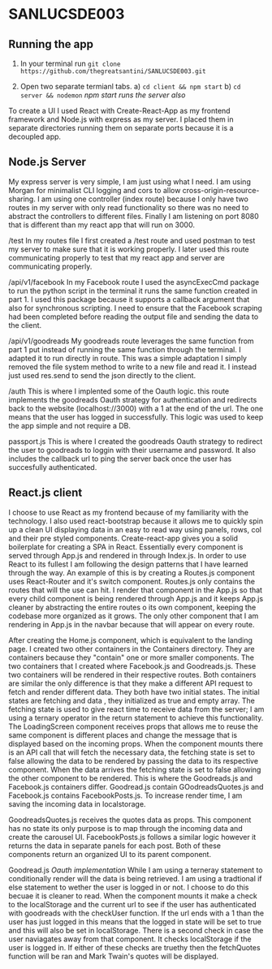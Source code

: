 # SANLUCSDE003

## Running the app

1) In your terminal run ```git clone https://github.com/thegreatsantini/SANLUCSDE003.git```

2) Open two separate termianl tabs.
    a) ```cd client && npm start```
    b) ```cd server && nodemon``` *npm start runs the server also*

To create a UI I used React with Create-React-App as my frontend framework and Node.js with express as my server. 
I placed them in separate directories running them on separate ports because it is a decoupled app. 

## Node.js Server

My express server is very simple, I am just using what I need. I am using Morgan for minimalist CLI logging and cors to allow cross-origin-resource-sharing. I am using one controller (index route) because I only have two routes in my server with only read functionality so there was no need to abstract the controllers to different files. Finally I am listening on port 8080 that is different than my react app that will run on 3000.

/test
In my routes file I first created a /test route and used postman to test my server to make sure that it is working properly. I later used this route communicating properly to test that my react app and server are communicating properly.

/api/v1/facebook
In my Facebook route I used the asyncExecCmd package to run the python script in the terminal it runs the same function created in part 1. I used this package because it supports a callback argument that also for synchronous scripting. I need to ensure that the Facebook scraping had been completed before reading the output file and sending the data to the client. 

/api/v1/goodreads
My goodreads route leverages the same function from part 1 put instead of running the same function through the terminal. I adapted it to run directly in route. This was a simple adaptation I simply removed the file system method to write to a new file and read it. I instead just used res.send to send the json directly to the client. 

/auth 
This is where I implented some of the Oauth logic. this route implements the goodreads Oauth strategy for authentication and redirects back to the website (localhost://3000) with a 1 at the end of the url. The one means that the user has logged in successfully. This logic was used to keep the app simple and not require a DB.

passport.js
This is where I created the goodreads Oauth strategy to redirect the user to goodreads to loggin with their username and password. It also includes the callback url to ping the server back once the user has succesfully authenticated.


## React.js client
I choose to use React as my frontend because of my familiarity with the technology. I also used react-bootstrap because it allows me to quickly spin up a clean UI displaying data in an easy to read way using panels, rows, col and their pre styled components. Create-react-app gives you a solid boilerplate for creating a SPA in React. Essentially every component is served through App.js and rendered in through Index.js. In order to use React to its fullest I am following the design patterns that I have learned through the way. An example of this is by creating a Routes.js component uses React-Router and it's switch component. Routes.js only contains the routes that will the use can hit. I render that component in the App.js so that every child component is being rendered through App.js and it keeps App.js cleaner by abstracting the entire routes o its own component, keeping the codebase more organized as it grows. The only other component that I am rendering in App.js in the navbar because that will appear on every route.

After creating the Home.js component, which is equivalent to the landing page. I created two other containers in the Containers directory. They are containers because they "contain" one or more smaller components. The two containers that I created where Facebook.js and Goodreads.js. These two containers will be rendered in their respective routes. Both containers are similar the only difference is that they make a different API request to fetch and render different data. They both have two initial states. The initial states are fetching <bool> and data <array>, they initialized as true and empty array. The fetching state is used to give react time to receive data from the server; I am using a ternary operator in the return statement to achieve this functionality. The LoadingScreen component receives props that allows me to reuse the same component is different places and change the message that is displayed based on the incoming props. When the component mounts there is an API call that will fetch the necessary data, the fetching state is set to false allowing the data to be rendered by passing the data to its respective component. When the data arrives the fetching state is set to false allowing the other component to be rendered. This is where the Goodreads.js and Facebook.js containers differ. Goodread.js contain GOodreadsQuotes.js and Facebook.js contains FacebookPosts.js. To increase render time, I am saving the incoming data in localstorage.

GoodreadsQuotes.js receives the quotes data as props. This component has no state its only purpose is to map through the incoming data and create the carousel UI. FacebookPosts.js follows a similar logic however it returns the data in separate panels for each post. Both of these components return an organized UI to its parent component.

Goodread.js *Oauth implementation*
While I am using a terneray statement to conditionally render will the data is being retrieved. I am using a tradtional if else statement to wether the user is logged in or not. I choose to do this becuae it is cleaner to read. When the component mounts it make a check to the localStorage and the current url to see if the user has authenticated with goodreads with the checkUser function. If the url ends with a 1 than the user has just logged in this means that the logged in state will be set to true and this will also be set in localStorage. There is a second check in case the user naviagates away from that component. It checks localStorage if the user is logged in. If either of these checks are truethy then the fetchQuotes function will be ran and Mark Twain's quotes will be displayed. 